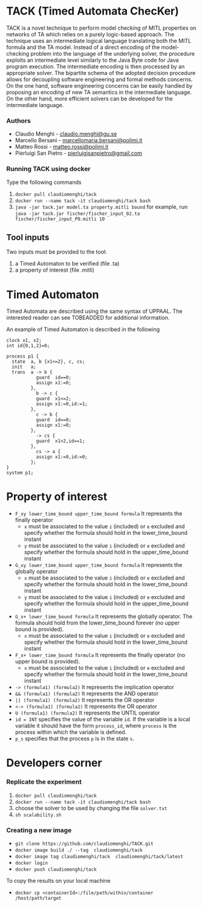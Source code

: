 # TACK (Timed Automata ChecKer)

TACK is  a novel technique to perform model checking of MITL properties on networks of TA which relies on a purely logic-based approach. 
The technique uses an intermediate logical language translating both the MITL formula and the TA model.
Instead of a direct encoding of the model-checking problem into the language of the underlying solver, the procedure exploits an intermediate level similarly to the Java Byte code for Java program execution.
The intermediate encoding is then processed by an appropriate solver.
The bipartite schema of the adopted decision procedure allows for decoupling software engineering and formal methods concerns.
On the one hand, software engineering concerns can be easily handled  by proposing an encoding of new TA semantics in the intermediate language.
On the other hand, more efficient solvers can be developed for  the intermediate language. 


### Authors
- Claudio Menghi - claudio.menghi@gu.se
- Marcello Bersani - marcellomaria.bersani@polimi.it
- Matteo Rossi - matteo.rossi@polimi.it
- Pierluigi San Pietro - pierluigisanpietro@gmail.com


### Running TACK using docker
Type the following commands 

1. `docker pull claudiomenghi/tack`
2. `docker run --name tack -it claudiomenghi/tack bash`
3. `java -jar tack.jar model.ta property.mitli bound` for example, run
`java -jar tack.jar fischer/fischer_input_02.ta fischer/fischer_input_P0.mitli 10`


## Tool inputs
Two inputs must be provided to the tool:

1. a Timed Automaton to be verified (file .ta)
2. a property of interest (file .mitli)

# Timed Automaton

Timed Automata are described using the same syntax of UPPAAL. The interested reader can see TOBEADDED for additional information.

An example of Timed Automaton is described in the following
```
clock x1, x2;
int id{0,1,2}=0;

process p1 {
  state  a, b {x1<=2}, c, cs;
  init   a;
  trans  a -> b {
           guard  id==0;
           assign x1:=0;
         },
           b -> c {
           guard  x1<=2;
           assign x1:=0,id:=1;
         },
           c -> b {
           guard  id==0;
           assign x1:=0;
         },
           -> cs {
           guard  x1>2,id==1;
         },
           cs -> a {
           assign x1:=0,id:=0;
         };
}
system p1;
```

# Property of interest
- `F_xy lower_time_bound upper_time_bound formula` 
    It represents the finally operator 
    -   `x` must be associated to the value `i` (included) or `e` excluded and specify whether the formula should hold in the lower_time_bound instant
    -   `y` must be associated to the value `i` (included) or `e` excluded and specify whether the formula should hold in the upper_time_bound instant
- `G_xy lower_time_bound upper_time_bound formula`
     It represents the globally operator 
    -   `x` must be associated to the value `i` (included) or `e` excluded and specify whether the formula should hold in the lower_time_bound instant
    -   `y` must be associated to the value `i` (included) or `e` excluded and specify whether the formula should hold in the upper_time_bound instant
- `G_x+ lower_time_bound formula`
    It represents the globally operator. The formula should hold from the lower_time_bound forever (no upper bound is provided). 
    -   `x` must be associated to the value `i` (included) or `e` excluded and specify whether the formula should hold in the lower_time_bound instant
-  `F_x+ lower_time_bound formula`
    It represents the finally operator (no upper bound is provided). 
    -   `x` must be associated to the value `i` (included) or `e` excluded and specify whether the formula should hold in the lower_time_bound instant
-   `-> (formula1) (formula2)` 
    It represents the implication operator
-   `&& (formula1) (formula2)` 
    It represents the AND operator
-   `|| (formula1) (formula2)` 
    It represents the OR operator
-   `<-> (formula1) (formula2)` 
    It represents the OR operator
-   `U (formula1) (formula2)` 
    It represents the UNTIL operator
-   `id = INT` 
    specifies the value of the variable `id`. If the variable is a local variable it should have the form `process_id`, where `process` is the process within which the variable is defined.
-   `p_s` 
    specifies that the process `p` is in the state `s`.

# Developers corner

### Replicate the experiment 
1. `docker pull claudiomenghi/tack`
2. `docker run --name tack -it claudiomenghi/tack bash`
3. choose the solver to be used by changing the file `solver.txt`
4. `sh scalability.sh`


### Creating a new image
- `git clone https://github.com/claudiomenghi/TACK.git`
- `docker image build ./ --tag  claudiomenghi/tack`
- `docker image tag claudiomenghi/tack  claudiomenghi/tack/latest`
- `docker login`
- `docker push claudiomenghi/tack`


To copy the results on your local machine 
- `docker cp <containerId>:/file/path/within/container /host/path/target`



